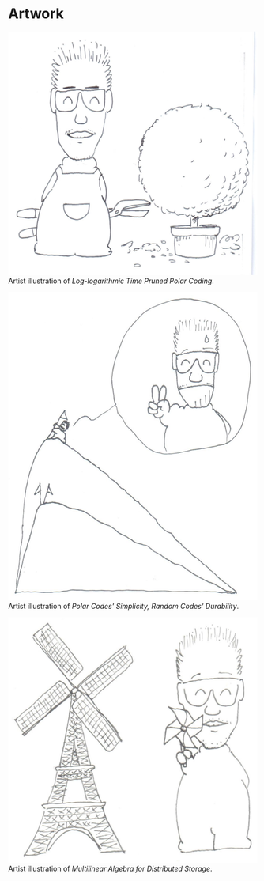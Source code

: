 
# Artwork

![vaseman prune](vaseman/Jau-Pao%20Wang%202019-02-19.jpg)
Artist illustration of *Log-logarithmic Time Pruned Polar Coding*.

![vaseman hypotenuse](vaseman/Jau-Pao%20Wang%202020-12-03.jpg)
Artist illustration of *Polar Codes' Simplicity, Random Codes' Durability*.

![vaseman hypotenuse](vaseman/Jau-Pao%20Wang%202020-12-17.jpg)
Artist illustration of *Multilinear Algebra for Distributed Storage*.
